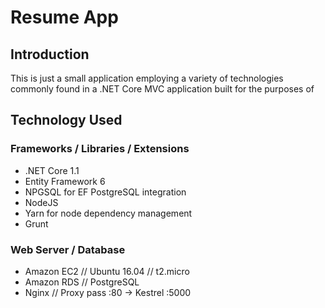 # Resume App

## Introduction
This is just a small application employing a variety of technologies commonly found in a .NET Core MVC application built for the purposes of 

## Technology Used

### Frameworks / Libraries / Extensions
- .NET Core 1.1
- Entity Framework 6
- NPGSQL for EF PostgreSQL integration
- NodeJS
- Yarn for node dependency management
- Grunt

### Web Server / Database
- Amazon EC2  // Ubuntu 16.04 // t2.micro 
- Amazon RDS  // PostgreSQL
- Nginx       // Proxy pass :80 -> Kestrel :5000

